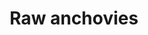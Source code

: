 ---
layout: item
title: Raw anchovies
item-id: 321
datatable: true
id: 321
name: "Raw anchovies"
members: false
lowalch: 6
highalch: 9
examine: "I should try cooking this."
monsters:
  - id: 2536
    name: "H.A.M. Guard"
    members: true
    combat_level: 12
    wiki_url: "https://oldschool.runescape.wiki/w/H.A.M._Guard#Level_12"
    drops:
      - quantity: "1-3"
        rarity: 0.01818181818181818
    image: ""
  - id: 2537
    name: "H.A.M. Guard"
    members: true
    combat_level: 18
    wiki_url: "https://oldschool.runescape.wiki/w/H.A.M._Guard#Level_18"
    drops:
      - quantity: "1-3"
        rarity: 0.01818181818181818
    image: ""
  - id: 2538
    name: "H.A.M. Guard"
    members: true
    combat_level: 22
    wiki_url: "https://oldschool.runescape.wiki/w/H.A.M._Guard#Level_22"
    drops:
      - quantity: "1-3"
        rarity: 0.01818181818181818
    image: ""
---